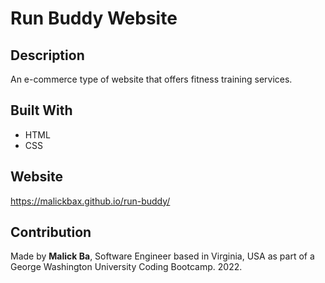 # Run Buddy Website

## Description
An e-commerce type of website that offers fitness training services. 

## Built With
* HTML
* CSS

## Website
https://malickbax.github.io/run-buddy/

## Contribution
Made by **Malick Ba**, Software Engineer based in Virginia, USA as part of a George Washington University Coding Bootcamp. 2022.  
